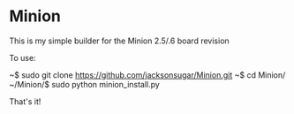 # Minion

This is my simple builder for the Minion 2.5/.6 board revision

To use:

  ~$ sudo git clone https://github.com/jacksonsugar/Minion.git
  ~$ cd Minion/
  ~/Minion/$ sudo python minion_install.py
  
  
That's it!
